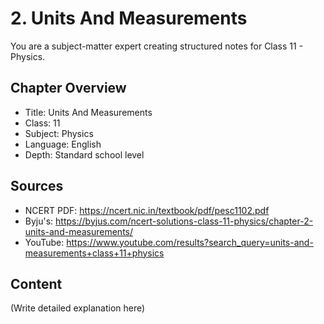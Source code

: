 # 2. Units And Measurements

You are a subject-matter expert creating structured notes for Class 11 - Physics.

## Chapter Overview
- Title: Units And Measurements
- Class: 11
- Subject: Physics
- Language: English
- Depth: Standard school level

## Sources
- NCERT PDF: https://ncert.nic.in/textbook/pdf/pesc1102.pdf
- Byju's: https://byjus.com/ncert-solutions-class-11-physics/chapter-2-units-and-measurements/
- YouTube: https://www.youtube.com/results?search_query=units-and-measurements+class+11+physics

## Content
(Write detailed explanation here)
